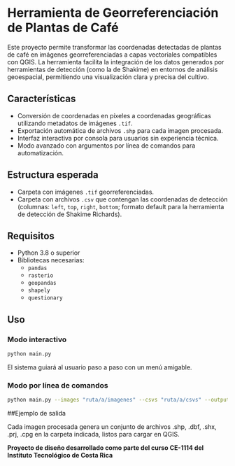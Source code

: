 # Herramienta de Georreferenciación de Plantas de Café

Este proyecto permite transformar las coordenadas detectadas de plantas de café en imágenes georreferenciadas a capas vectoriales compatibles con QGIS. La herramienta facilita la integración de los datos generados por herramientas de detección (como la de Shakime) en entornos de análisis geoespacial, permitiendo una visualización clara y precisa del cultivo.

## Características

- Conversión de coordenadas en píxeles a coordenadas geográficas utilizando metadatos de imágenes `.tif`.
- Exportación automática de archivos `.shp` para cada imagen procesada.
- Interfaz interactiva por consola para usuarios sin experiencia técnica.
- Modo avanzado con argumentos por línea de comandos para automatización.

## Estructura esperada

- Carpeta con imágenes `.tif` georreferenciadas.
- Carpeta con archivos `.csv` que contengan las coordenadas de detección (columnas: `left`, `top`, `right`, `bottom`; formato default para la herramienta de detección de Shakime Richards).

## Requisitos

- Python 3.8 o superior
- Bibliotecas necesarias:
  - `pandas`
  - `rasterio`
  - `geopandas`
  - `shapely`
  - `questionary`

## Uso

### Modo interactivo

```bash
python main.py
```
El sistema guiará al usuario paso a paso con un menú amigable.

### Modo por línea de comandos

```bash
python main.py --images "ruta/a/imagenes" --csvs "ruta/a/csvs" --output "ruta/a/salida"
```

##Ejemplo de salida

Cada imagen procesada genera un conjunto de archivos .shp, .dbf, .shx, .prj, .cpg en la carpeta indicada, listos para cargar en QGIS.

**Proyecto de diseño desarrollado como parte del curso CE-1114 del Instituto Tecnológico de Costa Rica**
